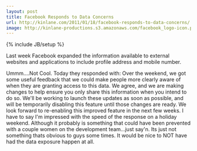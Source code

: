 ```yaml
---
layout: post
title: Facebook Responds to Data Concerns
url: http://kinlane.com/2011/01/18/facebook-responds-to-data-concerns/
image: http://kinlane-productions.s3.amazonaws.com/facebook_logo-icon.png
---
```

{% include JB/setup %}
Last week Facebook expanded the information available to external websites and applications to include profile address and mobile number.

Ummm....Not Cool.
Today they responded with:
Over the weekend, we got some useful feedback that we could make people more clearly aware of when they are granting access to this data. We agree, and we are making changes to help ensure you only share this information when you intend to do so. We'll be working to launch these updates as soon as possible, and will be temporarily disabling this feature until those changes are ready. We look forward to re-enabling this improved feature in the next few weeks.
I have to say I'm impressed with the speed of the response on a holiday weekend.
Although it probably is something that could have been prevented with a couple women on the development team...just say'n. Its just not something thats obvious to guys some times. It would be nice to NOT have had the data exposure happen at all.